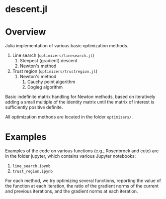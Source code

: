 # descent.jl

# Overview
Julia implementation of various basic optimization methods.

1. Line search (`optimizers/linesearch.jl`)
    1. Steepest (gradient) descent
    2. Newton's method
2. Trust region (`optimizers/trustregion.jl`)
    1. Newton's method
        1. Cauchy point algorithm
        2. Dogleg algorithm

Basic indefinite matrix handling for Newton methods, based on iteratively adding a small
multiple of the identity matrix until the matrix of interest is sufficiently
positive definite.


All optimization methods are located in the folder `optimizers/`.


# Examples

Examples of the code on various functions (e.g., Rosenbrock and cute) are in the
folder jupyter, which contains various Jupyter notebooks:

1. `line_search.ipynb`
2. `trust_region.ipynb`

For each method, we try optimizing several functions, reporting the value of the
function at each iteration, the ratio of the gradient norms of the current and
previous iterations, and the gradient norms at each iteration.

